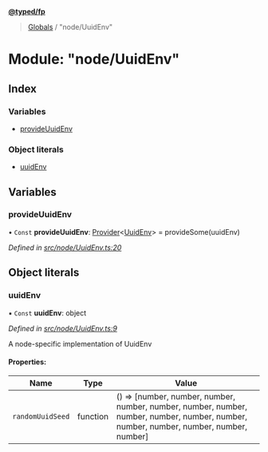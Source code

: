 **[@typed/fp](../README.md)**

> [Globals](../globals.md) / "node/UuidEnv"

# Module: "node/UuidEnv"

## Index

### Variables

* [provideUuidEnv](_node_uuidenv_.md#provideuuidenv)

### Object literals

* [uuidEnv](_node_uuidenv_.md#uuidenv)

## Variables

### provideUuidEnv

• `Const` **provideUuidEnv**: [Provider](_effect_provide_.md#provider)\<[UuidEnv](../interfaces/_uuid_common_.uuidenv.md)> = provideSome(uuidEnv)

*Defined in [src/node/UuidEnv.ts:20](https://github.com/TylorS/typed-fp/blob/6ccb290/src/node/UuidEnv.ts#L20)*

## Object literals

### uuidEnv

▪ `Const` **uuidEnv**: object

*Defined in [src/node/UuidEnv.ts:9](https://github.com/TylorS/typed-fp/blob/6ccb290/src/node/UuidEnv.ts#L9)*

A node-specific implementation of UuidEnv

#### Properties:

Name | Type | Value |
------ | ------ | ------ |
`randomUuidSeed` | function | () => [number, number, number, number, number, number, number, number, number, number, number, number, number, number, number, number] |
